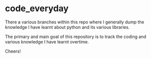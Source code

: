 ﻿# code_everyday

There a various branches within this repo where I generally dump the knowledge I have learnt about python and its various libraries. 

The primary and main goal of this repository is to track the coding and various knowledge I have learnt overtime. 

Cheers!
